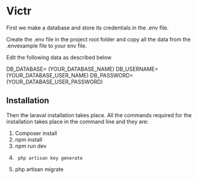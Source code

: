 # Victr

First we make a database and store its credentials in the .env file.

Create the .env file in the project root folder and copy all the data from the .envexample file to your env file.

Edit the following data as described below

DB_DATABASE= (YOUR_DATABASE_NAME)
DB_USERNAME= (YOUR_DATABASE_USER_NAME)
DB_PASSWORD= (YOUR_DATABASE_USER_PASSWORD)

## Installation 

Then the laraval installation takes place. All the commands required for the installation takes place in the command line and they are:

1)	Composer install
2)	npm install
3)	npm run dev
4)      php artisan key generate
5)	php artisan migrate

